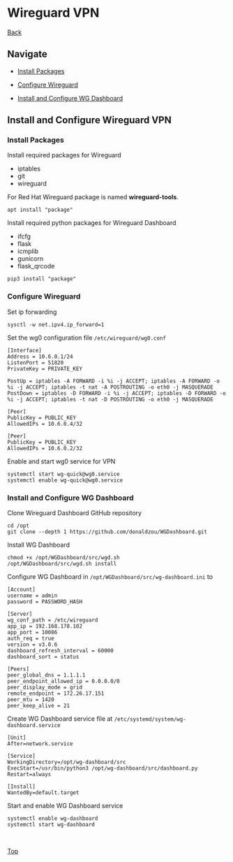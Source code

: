 # **Wireguard VPN**

[Back](./README.md)

## **Navigate**

- [Install Packages](#install-packages)

- [Configure Wireguard](#configure-wireguard)

- [Install and Configure WG Dashboard](#install-and-configure-wg-dashboard)

## Install and Configure Wireguard VPN

### **Install Packages**

Install required packages for Wireguard

- iptables
- git
- wireguard

For Red Hat Wireguard package is named **wireguard-tools**.

```(shell)
apt install "package"
```

Install required python packages for Wireguard Dashboard

- ifcfg
- flask
- icmplib
- gunicorn
- flask_qrcode

```(shell)
pip3 install "package"
```

### **Configure Wireguard**

Set ip forwarding

```(shell)
sysctl -w net.ipv4.ip_forward=1
```

Set the wg0 configuration file ```/etc/wireguard/wg0.conf```

```(shell)
[Interface]
Address = 10.6.0.1/24
ListenPort = 51820
PrivateKey = PRIVATE_KEY

PostUp = iptables -A FORWARD -i %i -j ACCEPT; iptables -A FORWARD -o %i -j ACCEPT; iptables -t nat -A POSTROUTING -o eth0 -j MASQUERADE
PostDown = iptables -D FORWARD -i %i -j ACCEPT; iptables -D FORWARD -o %i -j ACCEPT; iptables -t nat -D POSTROUTING -o eth0 -j MASQUERADE

[Peer]
PublicKey = PUBLIC_KEY
AllowedIPs = 10.6.0.4/32

[Peer]
PublicKey = PUBLIC_KEY
AllowedIPs = 10.6.0.2/32
```

Enable and start wg0 service for VPN

```(shell)
systemctl start wg-quick@wg0.service
systemctl enable wg-quick@wg0.service
```

### **Install and Configure WG Dashboard**

Clone Wireguard Dashboard GitHub repository

```(shell)
cd /opt
git clone --depth 1 https://github.com/donaldzou/WGDashboard.git 
```

Install WG Dashboard

```(shell)
chmod +x /opt/WGDashboard/src/wgd.sh
/opt/WGDashboard/src/wgd.sh install
```

Configure WG Dashboard in ```/opt/WGDashboard/src/wg-dashboard.ini``` to

```(shell)
[Account]
username = admin
password = PASSWORD_HASH

[Server]
wg_conf_path = /etc/wireguard
app_ip = 192.168.178.102
app_port = 10086
auth_req = true
version = v3.0.6
dashboard_refresh_interval = 60000
dashboard_sort = status

[Peers]
peer_global_dns = 1.1.1.1
peer_endpoint_allowed_ip = 0.0.0.0/0
peer_display_mode = grid
remote_endpoint = 172.26.17.151
peer_mtu = 1420
peer_keep_alive = 21
```

Create WG Dashboard service file at ```/etc/systemd/system/wg-dashboard.service```

```(shell)
[Unit]
After=network.service

[Service]
WorkingDirectory=/opt/wg-dashboard/src
ExecStart=/usr/bin/python3 /opt/wg-dashboard/src/dashboard.py
Restart=always

[Install]
WantedBy=default.target
```

Start and enable WG Dashboard service

```(shell)
systemctl enable wg-dashboard
systemctl start wg-dashboard
```

</br>

[Top](#wireguard-vpn)
